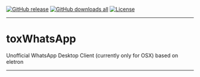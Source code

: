 [![GitHub release][github-image-release]][github-url]
[![GitHub downloads all][github-image-downloads-all]][github-url]
[![License][license-image]][license-url]

***

# toxWhatsApp

Unofficial WhatsApp Desktop Client (currently only for OSX) based on eletron

***

[github-image-release]: https://img.shields.io/github/release/dasrick/tox-electron-whatsapp.svg?style=flat-square
[github-image-downloads-all]: https://img.shields.io/github/downloads/dasrick/tox-electron-whatsapp/total.svg?style=flat-square
[github-url]: https://github.com/dasrick/tox-electron-whatsapp

[license-image]: https://img.shields.io/github/license/dasrick/tox-electron-whatsapp.svg?style=flat-square
[license-url]: https://github.com/dasrick/tox-electron-whatsapp/blob/master/LICENSE